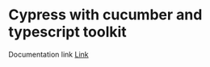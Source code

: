 # Cypress with cucumber and typescript toolkit

Documentation link [Link](https://docs.cypress.io/guides/overview/why-cypress)
